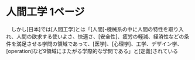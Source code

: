 # 人間工学 1ページ
　しかし[日本]では[人間工学]とは「[人間]-機械系の中に人間の特性を取り入れ、人間の欲求する使いよさ、快適さ、[安全性]、疲労の軽減、経済性などの条件を満足させる学問の領域であって、[医学]、[心理学]、工学、デザイン学、[operation]など9領域にまたがる学際的な学問である」と[定義]されている
